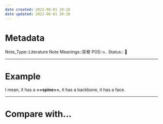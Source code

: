 ```yaml
---
date created: 2022-06-01 20:18
date updated: 2022-06-01 20:18
---
```


# Metadata

Note_Type::Literature Note
Meanings::背脊
POS::`n.`
Status:: 👶

---

# Example

I mean, it has a **==spine==**, it has a backbone, it has a face.

---

# Compare with...
